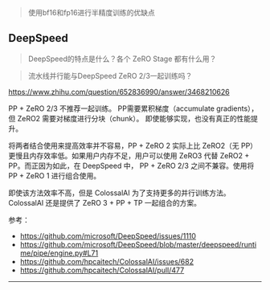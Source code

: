 



> 使用bf16和fp16进行半精度训练的优缺点



## DeepSpeed


> DeepSpeed的特点是什么？各个 ZeRO Stage 都有什么用？



> 流水线并行能与DeepSpeed ZeRO 2/3一起训练吗？


https://www.zhihu.com/question/652836990/answer/3468210626

PP + ZeRO 2/3 不推荐一起训练。 PP需要累积梯度（accumulate gradients），但 ZeRO2 需要对梯度进行分块（chunk）。 即使能够实现，也没有真正的性能提升。

将两者结合使用来提高效率并不容易，PP + ZeRO 2 实际上比 ZeRO2（无 PP）更慢且内存效率低。如果用户内存不足，用户可以使用 ZeRO3 代替 ZeRO2 + PP。而正因为如此，在 DeepSpeed 中， PP + ZeRO 2/3 之间不兼容。使用将 PP + ZeRO 1 进行组合使用。

即使该方法效率不高，但是 ColossalAI 为了支持更多的并行训练方法。ColossalAI 还是提供了 ZeRO 3 + PP + TP 一起组合的方案。

参考：
- https://github.com/microsoft/DeepSpeed/issues/1110
- https://github.com/microsoft/DeepSpeed/blob/master/deepspeed/runtime/pipe/engine.py#L71
- https://github.com/hpcaitech/ColossalAI/issues/682
- https://github.com/hpcaitech/ColossalAI/pull/477






---





